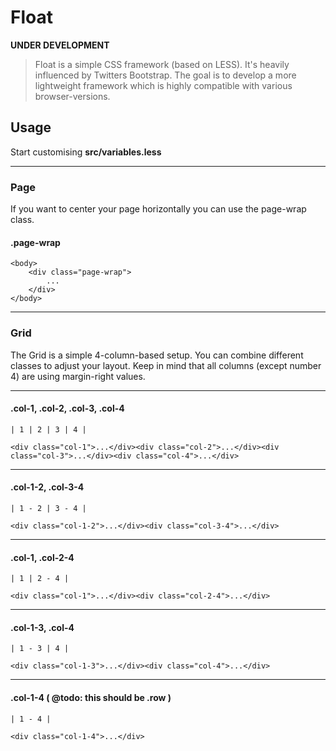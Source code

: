 # Float
**UNDER DEVELOPMENT**
> Float is a simple CSS framework (based on LESS). It's heavily influenced by Twitters Bootstrap. The goal is to develop a more lightweight framework which is highly compatible with various browser-versions.

## Usage

Start customising **src/variables.less**

***

### Page

If you want to center your page horizontally you can use the page-wrap class.

#### .page-wrap

    <body>
        <div class="page-wrap">
            ...
        </div>
    </body>
    
***

### Grid

The Grid is a simple 4-column-based setup. You can combine different classes to adjust your layout. Keep in mind that all columns (except number 4) are using margin-right values.

***

#### .col-1, .col-2, .col-3, .col-4 

```    
| 1 | 2 | 3 | 4 |     
```

    <div class="col-1">...</div><div class="col-2">...</div><div class="col-3">...</div><div class="col-4">...</div>
  
*** 

#### .col-1-2, .col-3-4

```    
| 1 - 2 | 3 - 4 |     
```

    <div class="col-1-2">...</div><div class="col-3-4">...</div>

***

#### .col-1, .col-2-4

```    
| 1 | 2 - 4 |     
```

    <div class="col-1">...</div><div class="col-2-4">...</div>

***

#### .col-1-3, .col-4 

```    
| 1 - 3 | 4 |     
```

    <div class="col-1-3">...</div><div class="col-4">...</div>

***

#### .col-1-4 ( @todo: this should be .row )

```    
| 1 - 4 |     
```

    <div class="col-1-4">...</div>
